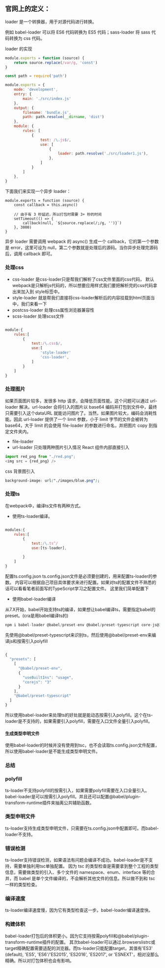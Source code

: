 ## 官网上的定义：

loader 是一个转换器，用于对源代码进行转换。 

例如 babel-loader 可以将 ES6 代码转换为 ES5 代码；sass-loader 将 sass 代码转换为 css 代码。

loader 的实现
```javascript
module.exports = function (source) {
    return source.replace(/var/g, 'const')
}

```


```javascript
const path = require('path')

module.exports = {
    mode: 'development',
    entry: {
        main: './src/index.js'
    },
    output: {
        filename: 'bundle.js',
        path: path.resolve(__dirname, 'dist')
    },
    module: {
        rules: [
            {
                test: /\.js$/,
                use: [
                    {
                        loader: path.resolve('./src/loader1.js'),
                    },
                ]
            }
        ]
    },
}
```


下面我们来实现一个异步 loader：
```
module.exports = function (source) {
    const callback = this.async()

    // 由于有 3 秒延迟，所以打包时需要 3+ 秒的时间
    setTimeout(() => {
        callback(null, `${source.replace(/;/g, '')}`)
    }, 3000)
}
```

异步 loader 需要调用 webpack 的 async() 生成一个 callback，它的第一个参数是 error，这里可设为 null，第二个参数就是处理后的源码。当你异步处理完源码后，调用 callback 即可。


### 处理css

- css-loader 是css-loader只是帮我们解析了css文件里面的css代码，
默认webpack是只解析js代码的，所以想要应用样式我们要把解析完的css代码拿出来加入到
style标签中。 
- style-loader 就是帮我们直接将css-loader解析后的内容挂载到html页面当中，我们来看一下
- postcss-loader 处理css属性浏览器兼容性
- scss-loader 处理scss文件

```javascript

module:{
    rules:[
        {
            test:/\.css$/,
            use:[
                'style-loader'
                'css-loader',
            ]
        }
    ]
}
```

### 处理图片
如果页面图片较多，发很多 http 请求，会降低页面性能。这个问题可以通过 url-loader 解决。url-loader 会将引入的图片以 base64 编码并打包到文件中，最终只需要引入这个dataURL 就能访问图片了。当然，如果图片较大，编码会消耗性能。因此 url-loader 提供了一个 limit 参数，小于 limit 字节的文件会被转为 base64，大于 limit 的会使用 file-loader 的参数进行命名，并把图片 copy 到指定文件夹内。

- file-loader
- url-loader 
只处理两种图片引入情况
React 组件内部直接引入
```javascript
import red_png from "./red.png";
<img src = {red_png} />
```

css 背景图引入
```css
background-image: url("./images/blue.png");
```

### 处理ts
在webpack中，编译ts文件有两种方式。

- 使用ts-loader编译。

```javascript

modules:{
    rules:[
        {
            test:/\.ts^/
            use:[ts-loader],

        }
    ]
}

```

配置ts.config.json
ts.config.json文件是必须要创建的，用来配置ts-loader的参数。
内容可以根据自己项目具体要求来进行配置。如果对ts的配置文件不熟悉的话可以看看笔者前面写的TypeScript学习之配置文件。
这里我们简单配置下


- 使用babel-loader编译

从7.X开始，babel开始支持ts的编译，如果想让babel编译ts，需要指定babel的preset。(cra是用babel编译ts的)

```javascript
npm i babel-loader @babel/preset-env @babel/preset-typescript core-js@3 -D
```

先使用@babel/preset-typescript来识别ts，然后使用@babel/preset-env来编译js和按需引入polyfill

```javascript

{
  "presets": [
    [
      "@babel/preset-env",
      {
        "useBuiltIns": "usage",
        "corejs": "3"
      }
    ],
    "@babel/preset-typescript"
  ]
}

```

所以使用babel-loader来处理ts的好处就是能动态按需引入polyfill。这个在ts-loader是不支持的，如果需要引入polyfill，需要在入口文件全量引入polyfill。


#### 生成类型申明文件

使用babel-loader的时候并没有使用到tsc，也不会读取ts.config.json文件配置，所以使用babel-loader是不能生成类型申明文件。


### 总结

### polyfill
ts-loader不支持polyfill的按需引入，如果需要polyfill需要在入口全量引入。
babel-loader是可以按需引入polyfill。并且还可以配置@babel/plugin-transform-runtime插件来抽离公共辅助函数。
### 类型申明文件
ts-loader支持生成类型申明文件，只需要在ts.config.json中配置即可。而babel-loader不支持。

### 错误检测
ts-loader支持错误检测，如果语法有问题会编译不成功。babel-loader是不支持，需要单独利用tsc单独配置。
因为 tsc 的类型检查是需要拿到整个工程的类型信息，需要做类型的引入、多个文件的 namespace、enum、interface 等的合并，而 babel 是单个文件编译的，不会解析其他文件的信息。所以做不到和 tsc 一样的类型检查。


### 编译速度
ts-loader编译速度慢，因为它有类型检查这一步。babel-loader编译速度快。

### 构建体积
babel-loader打包后的体积更小。因为它支持按需polyfill和@babel/plugin-transform-runtime插件的配置。
其次babel-loader可以通过.browserslistrc或target精确配置需要适配的浏览器。而ts-loader只能配置target，其值有'ES3' (default), 'ES5', 'ES6'/'ES2015', 'ES2016', 'ES2017', or 'ESNEXT'，相对没那么精确。所以对打包体积也会有影响。

